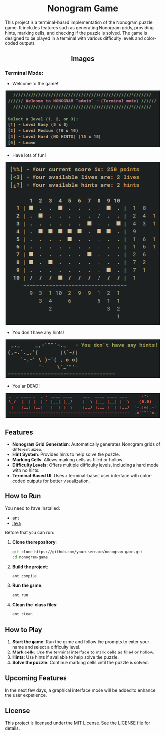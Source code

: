 <div align="center">

# Nonogram Game
</div>
This project is a terminal-based implementation of the Nonogram puzzle game. It includes features such as generating Nonogram grids, providing hints, marking cells, and checking if the puzzle is solved. The game is designed to be played in a terminal with various difficulty levels and color-coded outputs.

<div align="center">

## Images
</div>

### Terminal Mode:

- Welcome to the game!
<div align="center">
    <img src="images/term_Welcome.png" alt="Terminal Welcome" width="500"/>
</div>

- Have lots of fun!
<div align="center">
    <img src="images/term_Game.png" alt="Terminal Game" width="500"/>
</div>

- You don't have any hints!
<div align="center">
    <img src="images/term_NoHints.png" alt="Terminal NoHints" width="500"/>
</div>

- You'ar DEAD!
<div align="center">
    <img src="images/term_Dead.png" alt="Terminal Dead" width="500"/>
</div>

## Features

- **Nonogram Grid Generation**: Automatically generates Nonogram grids of different sizes.
- **Hint System**: Provides hints to help solve the puzzle.
- **Marking Cells**: Allows marking cells as filled or hollow.
- **Difficulty Levels**: Offers multiple difficulty levels, including a hard mode with no hints.
- **Terminal-Based UI**: Uses a terminal-based user interface with color-coded outputs for better visualization.


## How to Run

You need to have installed:
- [ant](https://ant.apache.org/)
- [java](https://www.oracle.com/java/technologies/downloads/)

Before that you can run:
1. **Clone the repository**:
    ```sh
    git clone https://github.com/yourusername/nonogram-game.git
    cd nonogram-game
    ```

2. **Build the project**:
    ```sh
    ant compile
    ```

3. **Run the game**:
    ```sh
    ant run
    ```
4. **Clean the .class files**:
    ```sh
    ant clean
    ```
## How to Play

1. **Start the game**: Run the game and follow the prompts to enter your name and select a difficulty level.
2. **Mark cells**: Use the terminal interface to mark cells as filled or hollow.
3. **Hints**: Use hints if available to help solve the puzzle.
4. **Solve the puzzle**: Continue marking cells until the puzzle is solved.

## Upcoming Features

In the next few days, a graphical interface mode will be added to enhance the user experience.

## License

This project is licensed under the MIT License. See the LICENSE file for details.